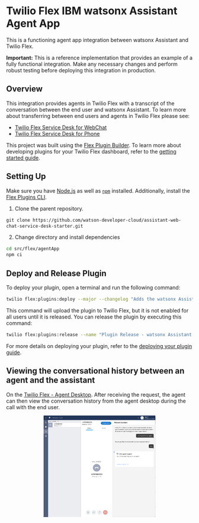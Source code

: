 # Twilio Flex IBM watsonx Assistant Agent App

This is a functioning agent app integration between watsonx Assistant and Twilio Flex.

**Important:**  This is a reference implementation that provides an example of a fully functional integration. Make any necessary changes and perform robust testing before deploying this integration in production.

## Overview

This integration provides agents in Twilio Flex with a transcript of the conversation between the end user and watsonx Assistant. To learn more about transferring between end users and agents in Twilio Flex please see:
- [Twilio Flex Service Desk for WebChat](../webChat/)
- [Twilio Flex Service Desk for Phone](https://cloud.ibm.com/docs/assistant?topic=assistant-deploy-phone-flex)

This project was built using the [Flex Plugin Builder](https://github.com/twilio/flex-plugin-builder). To learn more about developing plugins for your Twilio Flex dashboard, refer to the [getting started guide](https://www.twilio.com/docs/flex/quickstart/getting-started-plugin).


## Setting Up

Make sure you have [Node.js](https://nodejs.org) as well as [`npm`](https://npmjs.com) installed. 
Additionally, install the [Flex Plugins CLI](https://www.twilio.com/docs/flex/developer/plugins/cli/install).

1. Clone the parent repository. 
```
git clone https://github.com/watson-developer-cloud/assistant-web-chat-service-desk-starter.git
```

2. Change directory and install dependencies
```bash
cd src/flex/agentApp
npm ci
```

## Deploy and Release Plugin

To deploy your plugin, open a terminal and run the following command:
```bash
twilio flex:plugins:deploy --major --changelog "Adds the watsonx Assistant Agent App" --description "Enables the service desk agent to get a quick view of the conversation history between the visitor and watsonx Assistant."
```
This command will upload the plugin to Twilio Flex, but it is not enabled for all users until it is released. You can release the plugin by executing this command:

```bash
twilio flex:plugins:release --name "Plugin Release - watsonx Assistant Agent App" --description "Enabling plugin watsonx Assistant Agent App" --plugin plugin-watson-assistant-agent-app@latest
```
For more details on deploying your plugin, refer to the [deploying your plugin guide](https://www.twilio.com/docs/flex/developer/plugins/cli/deploy-and-release).


## Viewing the conversational history between an agent and the assistant

On the [Twilio Flex - Agent Desktop](https://flex.twilio.com/agent-desktop/). After receiving the request, the agent can then view the conversation history from the agent desktop during the call with the end user.

<p align="center">
<img src="images/twilio-flex-agent-app.png" width="60%">
</p>




